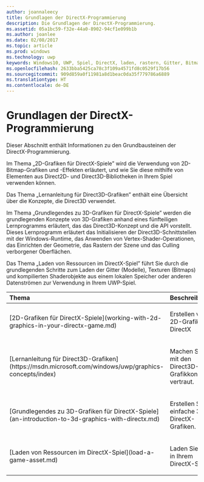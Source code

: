 ```yaml
---
author: joannaleecy
title: Grundlagen der DirectX-Programmierung
description: Die Grundlagen der DirectX-Programmierung.
ms.assetid: 05a1bc59-f32e-44a0-8902-94cf1e099b1b
ms.author: joanlee
ms.date: 02/08/2017
ms.topic: article
ms.prod: windows
ms.technology: uwp
keywords: Windows10, UWP, Spiel, DirectX, laden, rastern, Gitter, Bitmap, 2D, 3D
ms.openlocfilehash: 2633bba5425ca78c3f109a4571fd8c0529f17b56
ms.sourcegitcommit: 909d859a0f11981a8d1beac0da35f779786a6889
ms.translationtype: HT
ms.contentlocale: de-DE
---
```

# <a name="fundamentals-of-directx-programming"></a>Grundlagen der DirectX-Programmierung

Dieser Abschnitt enthält Informationen zu den Grundbausteinen der DirectX-Programmierung.

Im Thema „2D-Grafiken für DirectX-Spiele” wird die Verwendung von 2D-Bitmap-Grafiken und -Effekten erläutert, und wie Sie diese mithilfe von Elementen aus Direct2D- und Direct3D-Bibliotheken in Ihrem Spiel verwenden können.

Das Thema „Lernanleitung für Direct3D-Grafiken” enthält eine Übersicht über die Konzepte, die Direct3D verwendet.

Im Thema „Grundlegendes zu 3D-Grafiken für DirectX-Spiele” werden die grundlegenden Konzepte von 3D-Grafiken anhand eines fünfteiligen Lernprogramms erläutert, das das Direct3D-Konzept und die API vorstellt. Dieses Lernprogramm erläutert das Initialisieren der Direct3D-Schnittstellen mit der Windows-Runtime, das Anwenden von Vertex-Shader-Operationen, das Einrichten der Geometrie, das Rastern der Szene und das Culling verborgener Oberflächen.

Das Thema „Laden von Ressourcen im DirectX-Spiel” führt Sie durch die grundlegenden Schritte zum Laden der Gitter (Modelle), Texturen (Bitmaps) und kompilierten Shaderobjekte aus einem lokalen Speicher oder anderen Datenströmen zur Verwendung in Ihrem UWP-Spiel.

<table>
<colgroup>
<col width="50%" />
<col width="50%" />
</colgroup>
<thead>
<tr class="header">
<th align="left">Thema</th>
<th align="left">Beschreibung</th>
</tr>
</thead>
<tbody>
<tr class="odd">
<td align="left"><p>[2D-Grafiken für DirectX-Spiele](working-with-2d-graphics-in-your-directx-game.md)</p></td>
<td align="left"><p>Erstellen von 2D-Grafiken mit DirectX</p></td>
</tr>
<tr class="even">
<td align="left"><p>[Lernanleitung für Direct3D-Grafiken](https://msdn.microsoft.com/windows/uwp/graphics-concepts/index)</p></td>
<td align="left"><p>Machen Sie sich mit den Direct3D-Grafikkonzepten vertraut.</p></td>
</tr>
<tr class="odd">
<td align="left"><p>[Grundlegendes zu 3D-Grafiken für DirectX-Spiele](an-introduction-to-3d-graphics-with-directx.md)</p></td>
<td align="left"><p>Erstellen Sie einfache 3D DirectX-Grafiken.</p></td>
</tr>
<tr class="even">
<td align="left"><p>[Laden von Ressourcen im DirectX-Spiel](load-a-game-asset.md)</p></td>
<td align="left"><p>Laden Sie Gitter in Ihrem DirectX-Spiel.</p></td>
</tr>
</tbody>
</table>